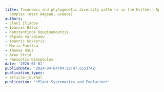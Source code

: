 ```yaml
---
title: Taxonomic and phylogenetic diversity patterns in the Northern Sporades islets
  complex (West Aegean, Greece)
authors:
- Eleni Iliadou
- Ioannis Bazos
- Konstantinos Kougioumoutzis
- Elpida Karadimou
- Ioannis Kokkoris
- Maria Panitsa
- Thomas Raus
- Arne Strid
- Panayotis Dimopoulos
date: '2020-01-01'
publishDate: '2024-04-04T04:28:47.655374Z'
publication_types:
- article-journal
publication: '*Plant Systematics and Evolution*'
---
```

